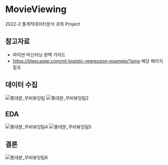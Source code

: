 # MovieViewing

2022-2 통계적데이터분석 과목 Project


## 참고자료
  - 파이썬 머신러닝 완벽 가이드
  -  https://hleecaster.com/ml-logistic-regression-example/?amp 해당 페이지 참조


## 데이터 수집
![통데분_무비뷰잉팀](https://github.com/KimSH39/MovieViewing/assets/80878955/cced1b1d-5ab8-4641-aceb-772890e334f0)
![통데분_무비뷰잉팀2](https://github.com/KimSH39/MovieViewing/assets/80878955/11a46424-234d-46f8-a7ee-925150c1347d)


## EDA
![통데분_무비뷰잉팀4](https://github.com/KimSH39/MovieViewing/assets/80878955/9f61c5e6-ce2c-4b1c-b633-b9233f1d8b11)
![통데분_무비뷰잉팀5](https://github.com/KimSH39/MovieViewing/assets/80878955/c9b2ec47-7bcb-43b1-9133-6cc9f01d99c7)


## 결론
![통데분_무비뷰잉팀6](https://github.com/KimSH39/MovieViewing/assets/80878955/52211f9e-5801-4442-8118-872c215bf8c0)
